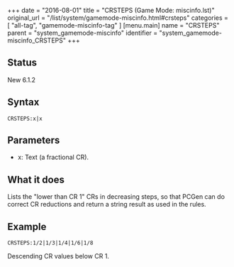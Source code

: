 +++
date = "2016-08-01"
title = "CRSTEPS (Game Mode: miscinfo.lst)"
original_url = "/list/system/gamemode-miscinfo.html#crsteps"
categories = [ "all-tag", "gamemode-miscinfo-tag" ]
[menu.main]
    name = "CRSTEPS"
    parent = "system_gamemode-miscinfo"
    identifier = "system_gamemode-miscinfo_CRSTEPS"
+++

## Status

New 6.1.2

## Syntax

`CRSTEPS:x|x`

## Parameters

-   x: Text (a fractional CR).



What it does
------------

Lists the "lower than CR 1" CRs in decreasing steps, so that PCGen can
do correct CR reductions and return a string result as used in the
rules.

Example
-------

`CRSTEPS:1/2|1/3|1/4|1/6|1/8`

Descending CR values below CR 1.

